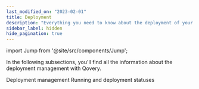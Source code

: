 ```yaml
---
last_modified_on: "2023-02-01"
title: Deployment
description: "Everything you need to know about the deployment of your applications with Qovery"
sidebar_label: hidden
hide_pagination: true
---
```


import Jump from '@site/src/components/Jump';

In the following subsections, you'll find all the information about the deployment management with Qovery.

<Jump to="/docs/using-qovery/deployment/deployment-management/">Deployment management</Jump>
<Jump to="/docs/using-qovery/deployment/running-and-deployment-statuses/">Running and deployment statuses</Jump>



